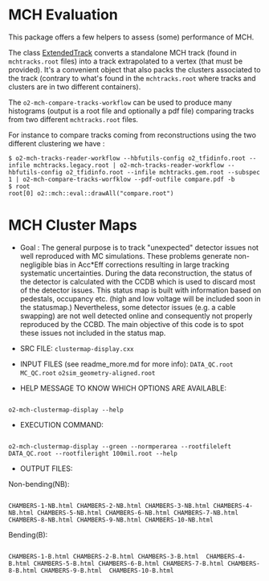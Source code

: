 <!-- doxy
\page refDetectorsMUONMCHEvaluation MCH Evaluation
/doxy -->

# MCH Evaluation

This package offers a few helpers to assess (some) performance of MCH.

The class [ExtendedTrack](include/MCHEvaluation/ExtendedTrack.h) converts a standalone MCH track (found in `mchtracks.root` files) into a track extrapolated to a vertex (that must be provided). It's a convenient object that also packs the clusters associated to the track (contrary to what's found in the `mchtracks.root` where tracks and clusters are in two different containers).

The `o2-mch-compare-tracks-workflow` can be used to produce many histograms (output is a root file and optionally a pdf file) comparing tracks from two different `mchtracks.root` files.

For instance to compare tracks coming from reconstructions using the two different clustering we have :

```shell
$ o2-mch-tracks-reader-workflow --hbfutils-config o2_tfidinfo.root --infile mchtracks.legacy.root | o2-mch-tracks-reader-workflow --hbfutils-config o2_tfidinfo.root --infile mchtracks.gem.root --subspec 1 | o2-mch-compare-tracks-worfklow --pdf-outfile compare.pdf -b
$ root
root[0] o2::mch::eval::drawAll("compare.root")
```
# MCH Cluster Maps

 - Goal : The general purpose is to track "unexpected" detector issues not well reproduced with MC simulations. These problems generate non-negligible bias in Acc*Eff corrections resulting in large tracking systematic uncertainties. During the data reconstruction, the status of the detector is calculated with the CCDB which is used to discard most of the detector issues. This status map is built with information based on pedestals, occupancy etc. (high and low voltage will be included soon in the statusmap.) Nevertheless, some detector issues (e.g. a cable swapping) are not well detected online and consequently not properly reproduced by the CCBD. The main objective of this code is to spot these issues not included in the status map.

 - SRC FILE:
 `clustermap-display.cxx`

- INPUT FILES (see readme_more.md for more info):
`DATA_QC.root`
`MC_QC.root`
`o2sim_geometry-aligned.root`

 - HELP MESSAGE TO KNOW WHICH OPTIONS ARE AVAILABLE:
```shell

o2-mch-clustermap-display --help

```

 - EXECUTION COMMAND:

```shell

o2-mch-clustermap-display --green --normperarea --rootfileleft DATA_QC.root --rootfileright 100mil.root --help

```

  - OUTPUT FILES:

 Non-bending(NB):

 ```shell

CHAMBERS-1-NB.html CHAMBERS-2-NB.html CHAMBERS-3-NB.html CHAMBERS-4-NB.html CHAMBERS-5-NB.html CHAMBERS-6-NB.html CHAMBERS-7-NB.html CHAMBERS-8-NB.html CHAMBERS-9-NB.html CHAMBERS-10-NB.html

```
Bending(B):
 ```shell

CHAMBERS-1-B.html CHAMBERS-2-B.html CHAMBERS-3-B.html  CHAMBERS-4-B.html CHAMBERS-5-B.html CHAMBERS-6-B.html CHAMBERS-7-B.html CHAMBERS-8-B.html CHAMBERS-9-B.html  CHAMBERS-10-B.html

```

